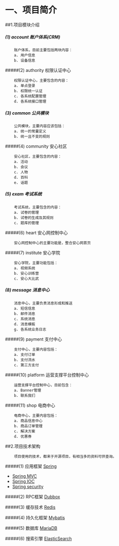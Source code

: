 一、项目简介
====

##1.项目模块介绍

##### (1) account 账户体系(CRM) 

        账户体系，目前主要包括两块内容：
        a. 用户信息
        b. 设备信息

#####(2) authority 权限认证中心

        权限认证中心，主要包含的内容：
        a. 单点登录
        b. 权限统一认证
        c. 各系统配置管理
        d. 各系统接口管理

##### (3) common 公共模块
        
        公共模块，主要内容应该包括：
        a. 统一的常量定义
        b. 统一且不变的规则

#####(4) community 安心社区
    
        安心社区，主要包含的内容：
        a. 活动
        b. 会议
        c. 人物
        d. 百科
        e. 话题

##### (5) exam 考试系统
    
        考试系统，主要包含的内容：
        a. 试卷的管理
        b. 试卷的生成及其规则
        c. 题库的管理

#####(6) heart 安心网控制中心
        
        安心网控制中心的主要功能是，整合安心网首页

#####(7) institute 安心学院

        安心学院，主要功能包括：
        a. 视频系统
        b. 安心训练营
        c. 安心大比武 

##### (8) message 消息中心
    
        消息中心，主要负责消息形成和推送
        a. 短信信息
        b. 邮件消息
        c. 系统消息
        d. 消息模板
        g. 各系统业务日志

#####(9) payment 支付中心

        支付中心，主要内容包括：
        a. 支付订单
        b. 支付流水
        c. 第三方支付        

#####(10) platform 运营支撑平台控制中心

        运营支撑平台控制中心，目前包含：
        a. Banner管理
        b. 联系我们

#####(11) shop 电商中心

        电商中心，主要内容包括：
        a. 商品信息中心
        b. 商品订单管理
        c. 解决方案
        d. 优惠券
        
##2.项目技术架构
        
        项目使用的技术，都来于开源项目，有相当多的资料可供查询。
        
#####(1) 应用框架 [Spring](https://spring.io)

   + [Spring MVC](https://docs.spring.io/spring/docs/current/spring-framework-reference/web.html) 
   + [Spring IOC](https://projects.spring.io/spring-framework/) 
   + [Spring security](https://projects.spring.io/spring-security/ )

#####(2) RPC框架 [Dubbox](https://github.com/hutai123/dubbox)

#####(3) 缓存技术 [Redis](https://redis.io)

#####(4) 持久化框架 [Mybatis](http://www.mybatis.org/mybatis-3/zh/)

#####(5) 数据库 [MariaDB](https://mariadb.org/)

#####(6) 搜索引擎 [ElasticSearch](https://www.elastic.co/guide/cn/elasticsearch/guide/current/index.html)
